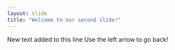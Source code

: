```yaml
---
layout: slide
title: "Welcome to our second slide!"
---
```

New text added to this line
Use the left arrow to go back!
